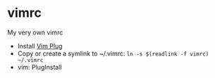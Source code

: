 # vimrc
My very own vimrc


- Install [Vim Plug](https://github.com/junegunn/vim-plug)
- Copy or create a symlink to ~/.vimrc: `ln -s $(readlink -f vimrc) ~/.vimrc`
- vim: PlugInstall

